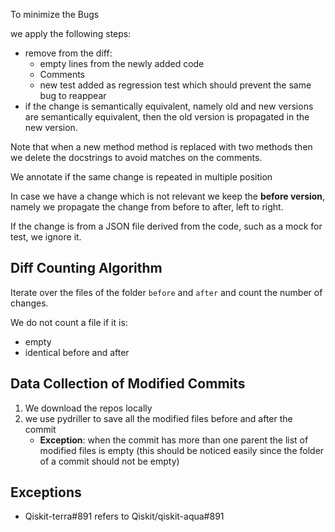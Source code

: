 To minimize the Bugs

we apply the following steps:
- remove from the diff:
    - empty lines from the newly added code
    - Comments
    - new test added as regression test which should prevent the same bug to reappear
- if the change is semantically equivalent, namely old and new versions are semantically equivalent, then the old version is propagated in the new version.

Note that when a new method method is replaced with two methods then we delete the docstrings to avoid matches on the comments.

We annotate if the same change is repeated in multiple position

In case we have a change which is not relevant we keep the **before version**, namely we propagate the change from before to after, left to right.

If the change is from a JSON file derived from the code, such as a mock for test, we ignore it.

## Diff Counting Algorithm

Iterate over the files of the folder `before` and `after` and count the number of changes.

We do not count a file if it is:
- empty
- identical before and after


## Data Collection of Modified Commits

1. We download the repos locally
1. we use pydriller to save all the modified files before and after the commit
    - **Exception**: when the commit has more than one parent the list of modified files is empty (this should be noticed easily since the folder of a commit should not be empty)


## Exceptions

- Qiskit-terra#891 refers to Qiskit/qiskit-aqua#891